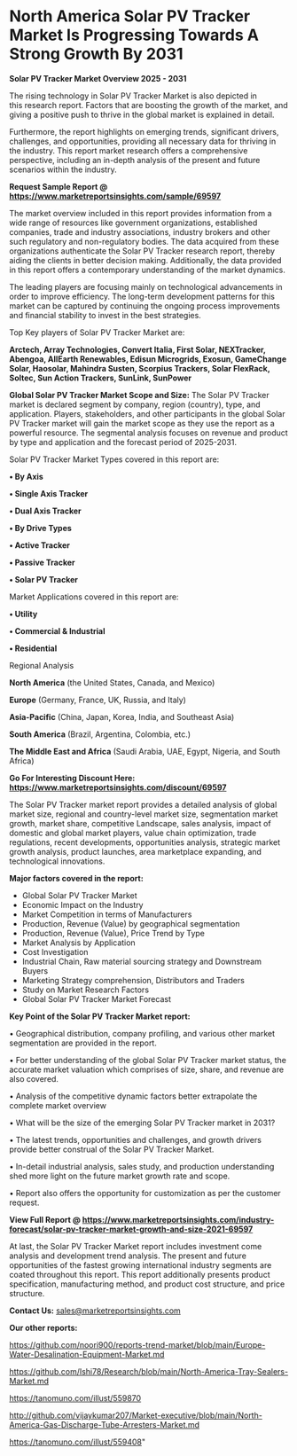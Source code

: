 # North America Solar PV Tracker Market Is Progressing Towards A Strong Growth By 2031

<Strong> Solar PV Tracker Market Overview 2025 - 2031</strong>

The rising technology in Solar PV Tracker Market is also depicted in this research report. Factors that are boosting the growth of the market, and giving a positive push to thrive in the global market is explained in detail.

Furthermore, the report highlights on emerging trends, significant drivers, challenges, and opportunities, providing all necessary data for thriving in the industry. This report market research offers a comprehensive perspective, including an in-depth analysis of the present and future scenarios within the industry.

<strong>Request Sample Report @ <a href=https://www.marketreportsinsights.com/sample/69597>https://www.marketreportsinsights.com/sample/69597</a></strong>

The market overview included in this report provides information from a wide range of resources like government organizations, established companies, trade and industry associations, industry brokers and other such regulatory and non-regulatory bodies. The data acquired from these organizations authenticate the Solar PV Tracker research report, thereby aiding the clients in better decision making. Additionally, the data provided in this report offers a contemporary understanding of the market dynamics.

The leading players are focusing mainly on technological advancements in order to improve efficiency. The long-term development patterns for this market can be captured by continuing the ongoing process improvements and financial stability to invest in the best strategies.

Top Key players of Solar PV Tracker Market are:

<strong>Arctech, Array Technologies, Convert Italia, First Solar, NEXTracker, Abengoa, AllEarth Renewables, Edisun Microgrids, Exosun, GameChange Solar, Haosolar, Mahindra Susten, Scorpius Trackers, Solar FlexRack, Soltec, Sun Action Trackers, SunLink, SunPower</strong>

<strong><b>Global Solar PV Tracker Market Scope and Size:</b></strong>
The Solar PV Tracker market is declared segment by company, region (country), type, and application. Players, stakeholders, and other participants in the global Solar PV Tracker market will gain the market scope as they use the report as a powerful resource. The segmental analysis focuses on revenue and product by type and application and the forecast period of 2025-2031.

Solar PV Tracker Market Types covered in this report are:

<strong>• By Axis

• Single Axis Tracker

• Dual Axis Tracker

• By Drive Types

• Active Tracker

• Passive Tracker

• Solar PV Tracker</strong>

Market Applications covered in this report are:

<strong>• Utility

• Commercial & Industrial

• Residential</strong> 

Regional Analysis

<strong>North America</strong> (the United States, Canada, and Mexico)

<strong>Europe</strong> (Germany, France, UK, Russia, and Italy)

<strong>Asia-Pacific</strong> (China, Japan, Korea, India, and Southeast Asia)

<strong>South America</strong> (Brazil, Argentina, Colombia, etc.)

<strong>The Middle East and Africa</strong> (Saudi Arabia, UAE, Egypt, Nigeria, and South Africa)

<strong>Go For Interesting Discount Here: <a href=https://www.marketreportsinsights.com/discount/69597>https://www.marketreportsinsights.com/discount/69597</a></strong>

The Solar PV Tracker market report provides a detailed analysis of global market size, regional and country-level market size, segmentation market growth, market share, competitive Landscape, sales analysis, impact of domestic and global market players, value chain optimization, trade regulations, recent developments, opportunities analysis, strategic market growth analysis, product launches, area marketplace expanding, and technological innovations.

<strong><b>Major factors covered in the report:</b></strong>
<ul>
  <li>Global Solar PV Tracker Market </li>
  <li>Economic Impact on the Industry</li>
  <li>Market Competition in terms of Manufacturers</li>
  <li>Production, Revenue (Value) by geographical segmentation</li>
  <li>Production, Revenue (Value), Price Trend by Type</li>
  <li>Market Analysis by Application</li>
  <li>Cost Investigation</li>
  <li>Industrial Chain, Raw material sourcing strategy and Downstream Buyers</li>
  <li>Marketing Strategy comprehension, Distributors and Traders</li>
  <li>Study on Market Research Factors</li>
  <li>Global Solar PV Tracker Market Forecast</li>
</ul>

<strong><b>Key Point of the Solar PV Tracker Market report:</b></strong>

• Geographical distribution, company profiling, and various other market segmentation are provided in the report.

• For better understanding of the global Solar PV Tracker market status, the accurate market valuation which comprises of size, share, and revenue are also covered.

• Analysis of the competitive dynamic factors better extrapolate the complete market overview

• What will be the size of the emerging Solar PV Tracker market in 2031?

• The latest trends, opportunities and challenges, and growth drivers provide better construal of the Solar PV Tracker Market.

• In-detail industrial analysis, sales study, and production understanding shed more light on the future market growth rate and scope.

• Report also offers the opportunity for customization as per the customer request.

<strong><b>View Full Report @ <a href=https://www.marketreportsinsights.com/industry-forecast/solar-pv-tracker-market-growth-and-size-2021-69597>https://www.marketreportsinsights.com/industry-forecast/solar-pv-tracker-market-growth-and-size-2021-69597</a></b></strong>


At last, the Solar PV Tracker Market report includes investment come analysis and development trend analysis. The present and future opportunities of the fastest growing international industry segments are coated throughout this report. This report additionally presents product specification, manufacturing method, and product cost structure, and price structure.

<strong>Contact Us:</strong>
sales@marketreportsinsights.com

<strong>Our other reports:</strong>

<a href=https://github.com/noori900/reports-trend-market/blob/main/Europe-Water-Desalination-Equipment-Market.md>https://github.com/noori900/reports-trend-market/blob/main/Europe-Water-Desalination-Equipment-Market.md</a>

<a href=https://github.com/Ishi78/Research/blob/main/North-America-Tray-Sealers-Market.md>https://github.com/Ishi78/Research/blob/main/North-America-Tray-Sealers-Market.md</a>

<a href=https://tanomuno.com/illust/559870>https://tanomuno.com/illust/559870</a>

<a href=http://github.com/vijaykumar207/Market-executive/blob/main/North-America-Gas-Discharge-Tube-Arresters-Market.md>http://github.com/vijaykumar207/Market-executive/blob/main/North-America-Gas-Discharge-Tube-Arresters-Market.md</a>

<a href=https://tanomuno.com/illust/559408>https://tanomuno.com/illust/559408</a>"
